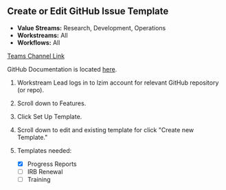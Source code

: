 ## Create or Edit GitHub Issue Template

- **Value Streams:** Research, Development, Operations
- **Workstreams:** All
- **Workflows:** All

[Teams Channel Link](https://teams.microsoft.com/l/message/19:d15133fbfb4d4c3a8c81701292b1890d@thread.skype/1667422024821?tenantId=e95f1b23-abaf-45ee-821d-b7ab251ab3bf&groupId=1db500d5-0d01-4254-af42-ad3f78bafacd&parentMessageId=1667422024821&teamName=teampsd_vha&channelName=training_workflow&createdTime=1667422024821&allowXTenantAccess=false)

GitHub Documentation is located [here](https://docs.github.com/en/communities/using-templates-to-encourage-useful-issues-and-pull-requests/configuring-issue-templates-for-your-repository).

1. Workstream Lead logs in to lzim account for relevant GitHub repository (or repo).
2. Scroll down to Features.
3. Click Set Up Template.
4. Scroll down to edit and existing template for click "Create new Template."
5. Templates needed:

    - [x] Progress Reports
    - [ ] IRB Renewal
    - [ ] Training
